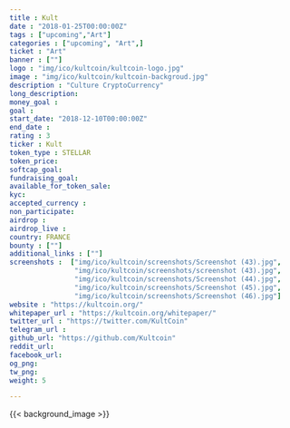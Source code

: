```yaml
---
title : Kult
date : "2018-01-25T00:00:00Z"
tags : ["upcoming","Art"]
categories : ["upcoming", "Art",]
ticket : "Art"
banner : [""]
logo : "img/ico/kultcoin/kultcoin-logo.jpg"
image : "img/ico/kultcoin/kultcoin-backgroud.jpg"
description : "Culture CryptoCurrency"
long_description:
money_goal : 
goal : 
start_date: "2018-12-10T00:00:00Z"
end_date : 
rating : 3
ticker : Kult
token_type : STELLAR
token_price: 
softcap_goal:  
fundraising_goal:  
available_for_token_sale:
kyc:  
accepted_currency :  
non_participate:  
airdrop :
airdrop_live :
country: FRANCE
bounty : [""]
additional_links : [""]
screenshots :  ["img/ico/kultcoin/screenshots/Screenshot (43).jpg",
                "img/ico/kultcoin/screenshots/screenshot (43).jpg",
                "img/ico/kultcoin/screenshots/Screenshot (44).jpg",
                "img/ico/kultcoin/screenshots/Screenshot (45).jpg",
                "img/ico/kultcoin/screenshots/Screenshot (46).jpg"]
website : "https://kultcoin.org/"
whitepaper_url : "https://kultcoin.org/whitepaper/"
twitter_url : "https://twitter.com/KultCoin"
telegram_url : 
github_url: "https://github.com/Kultcoin"
reddit_url: 
facebook_url:
og_png: 
tw_png: 
weight: 5

---
```



{{< background_image >}}
